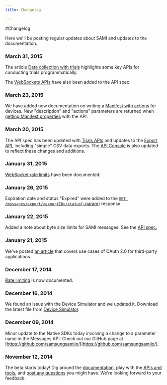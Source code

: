 ```yaml
---
title: Changelog

---
```


#Changelog

Here we'll be posting regular updates about SAMI and updates to the documentation.

### March 31, 2015

The article [Data collection with trials](/sami/sami-documentation/data-collection-with-trials.html) highlights some key APIs for conducting trials programmatically. 

The [WebSockets APIs](/sami/api-spec.html#websockets) have also been added to the API spec.

### March 23, 2015

We have added new documentation on writing a [Manifest with actions](/sami/sami-documentation/the-manifest.html#manifests-that-support-actions) for devices. New "description" and "actions" parameters are returned when [getting Manifest properties](/sami/api-spec.html#get-manifest-properties) with the API.

### March 20, 2015

The API spec has been updated with [Trials APIs](/sami/api-spec.html#trials) and updates to the [Export API](/sami/api-spec.html#export), including "simple" CSV data exports. The [API Console](https://api-console.samsungsami.io) is also updated to reflect these changes and additions.

### January 31, 2015

[WebSocket rate limits](/sami/sami-documentation/rate-limiting.html#websocket-limits) have been documented.

### January 26, 2015

Expiration date and status "Expired" were added to the [`GET /messages/export/<exportID>/status`{:.param}](/sami/api-spec.html#check-export-status) response.

### January 22, 2015

Added a note about byte size limits for SAMI messages. See the [API spec.](/sami/api-spec.html#message-limits)

### January 21, 2015

We've posted [an article](/sami/sami-documentation/oauth2-flow-examples.html) that covers use cases of OAuth 2.0 for third-party applications.

### December 17, 2014

[Rate limiting](/sami/sami-documentation/rate-limiting.html) is now documented.

### December 16, 2014

We found an issue with the Device Simulator and we updated it. Download the latest file from [Device Simulator](/sami/demos-tools/device-simulator.html).

### December 09, 2014

Minor update to the Native SDKs today involving a change to a parameter name in the Messages API. Check out our GitHub page at [https://github.com/samsungsamiio/](https://github.com/samsungsamiio/).

### November 12, 2014

The beta starts today! Dig around the [documentation](/sami/sami-documentation/), play with the [APIs and tools](/sami/demos-tools/), and [post any questions](/community/) you might have. We're looking forward to your feedback.
